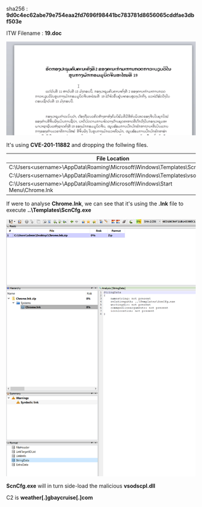 sha256 : **9d0c4ec62abe79e754eaa2fd7696f98441bc783781d8656065cddfae3dbf503e**

ITW Filename : **19.doc**

![Malicious Document](../images/9d0c4ec62abe79e754eaa2fd7696f98441bc783781d8656065cddfae3dbf503e_0001.png)

It's using **CVE-201-11882** and dropping the follwing files.

|File Location|sha256|
|---|---|
|C:\Users\<username>\AppData\Roaming\Microsoft\Windows\Templates\ScnCfg.exe|77361b1ca09d6857d68cea052a0bb857e03d776d3e1943897315a80a19f20fc2|
|C:\Users\<username>\AppData\Roaming\Microsoft\Windows\Templates\vsodscpl.dll|4a5bf0df9ee222dac87e2f1b38b18660ebb92de8ba3f1cbc845f945a766dd6a6|
|C:\Users\<username>\AppData\Roaming\Microsoft\Windows\Start Menu\Chrome.lnk|6e31bc9af21b14338ec15931dbba5a93e31b2d9e21fc7e59a9c91dc9953c42b5|

If were to analyse **Chrome.lnk**, we can see that it's using the **.lnk** file to execute **..\Templates\ScnCfg.exe**

![Malicious Document](../images/9d0c4ec62abe79e754eaa2fd7696f98441bc783781d8656065cddfae3dbf503e_0002.png)

**ScnCfg.exe** will in turn side-load the malicious **vsodscpl.dll**

C2 is **weather[.]gbaycruise[.]com**
